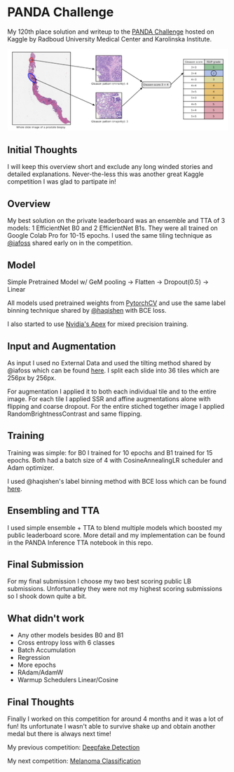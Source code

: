 # PANDA Challenge

My 120th place solution and writeup to the [PANDA Challenge](https://www.kaggle.com/c/prostate-cancer-grade-assessment) hosted on Kaggle by Radboud University Medical Center and Karolinska Institute.

<img src='https://github.com/GreatGameDota/PANDA-Challenge-Solution/blob/master/assets/main.png?raw=true'>

## Initial Thoughts

I will keep this overview short and exclude any long winded stories and detailed explanations. Never-the-less this was another great Kaggle competition I was glad to partipate in!

## Overview

My best solution on the private leaderboard was an ensemble and TTA of 3 models: 1 EfficientNet B0 and 2 EfficientNet B1s. They were all trained on Google Colab Pro for 10-15 epochs. I used the same tiling technique as [@iafoss](https://www.kaggle.com/iafoss) shared early on in the competition.

## Model

Simple Pretrained Model w/ GeM pooling -> Flatten -> Dropout(0.5) -> Linear

All models used pretrained weights from [PytorchCV](https://github.com/osmr/imgclsmob/tree/master/pytorch) and use the same label binning technique shared by [@haqishen](https://www.kaggle.com/haqishen) with BCE loss.

I also started to use [Nvidia's Apex](https://github.com/NVIDIA/apex) for mixed precision training.

## Input and Augmentation

As input I used no External Data and used the tilting method shared by @iafoss which can be found [here](https://www.kaggle.com/iafoss/panda-16x128x128-tiles). I split each slide into 36 tiles which are 256px by 256px.

For augmentation I applied it to both each individual tile and to the entire image. For each tile I applied SSR and affine augmentations alone with flipping and coarse dropout. For the entire stiched together image I applied RandomBrightnessContrast and same flipping.

## Training

Training was simple: for B0 I trained for 10 epochs and B1 trained for 15 epochs. Both had a batch size of 4 with CosineAnnealingLR scheduler and Adam optimizer.

I used @haqishen's label binning method with BCE loss which can be found [here](https://www.kaggle.com/haqishen/train-efficientnet-b0-w-36-tiles-256-lb0-87).

## Ensembling and TTA

I used simple ensemble + TTA to blend multiple models which boosted my public leaderboard score. More detail and my implementation can be found in the PANDA Inference TTA notebook in this repo.

## Final Submission

For my final submission I choose my two best scoring public LB submissions. Unfortunatley they were not my highest scoring submissions so I shook down quite a bit.

## What didn't work

- Any other models besides B0 and B1
- Cross entropy loss with 6 classes
- Batch Accumulation
- Regression
- More epochs
- RAdam/AdamW
- Warmup Schedulers Linear/Cosine

## Final Thoughts

Finally I worked on this competition for around 4 months and it was a lot of fun! Its unfortunate I wasn't able to survive shake up and obtain another medal but there is always next time!

My previous competition: [Deepfake Detection](https://github.com/GreatGameDota/Deepfake-Detection)

My next competition: [Melanoma Classification](https://github.com/GreatGameDota/SIIM-ISIC-Melanoma-Classification)
